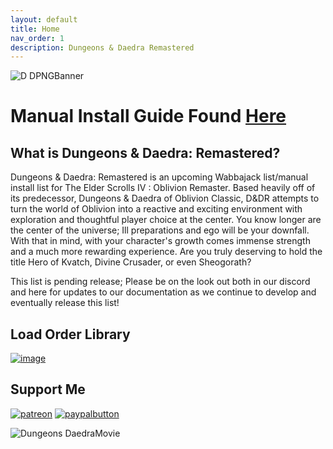 ```yaml
---
layout: default
title: Home
nav_order: 1
description: Dungeons & Daedra Remastered
---
```


![D DPNGBanner](https://github.com/user-attachments/assets/b223c757-1385-48cb-b78a-28ae357316fb)

# Manual Install Guide Found [Here](https://www.nexusmods.com/oblivionremastered/mods/4347?tab=files)

## What is Dungeons & Daedra: Remastered?

Dungeons & Daedra: Remastered is an upcoming Wabbajack list/manual install list for The Elder Scrolls IV : Oblivion Remaster. Based heavily off of its predecessor, Dungeons & Daedra of Oblivion Classic, D&DR attempts to turn the world of Oblivion into a reactive and exciting environment with exploration and thoughtful player choice at the center. You know longer are the center of the universe; Ill preparations and ego will be your downfall. With that in mind, with your character's growth comes immense strength and a much more rewarding experience. Are you truly deserving to hold the title Hero of Kvatch, Divine Crusader, or even Sheogorath?

This list is pending release; Please be on the look out both in our discord and here for updates to our documentation as we continue to develop and eventually release this list! 

## Load Order Library

[![image](https://github.com/user-attachments/assets/1879c485-ccf3-469f-a03d-65fd245eaa19)](https://loadorderlibrary.com/lists/dungeons-daedra-2)


## Support Me

[![patreon](https://github.com/user-attachments/assets/cedde1c1-230d-4f8e-957d-0e77e11541ba)](https://www.patreon.com/c/themrnewvegasbyc/membership)
[![paypalbutton](https://github.com/user-attachments/assets/0b3d6fba-cf9d-4ab3-8e82-3e5fc4d9236a)](https://www.paypal.com/donate/?hosted_button_id=B36MGP4BD3VRN)

![Dungeons DaedraMovie](https://github.com/user-attachments/assets/b683b646-5725-47cb-b42a-2be41988a7b4)

